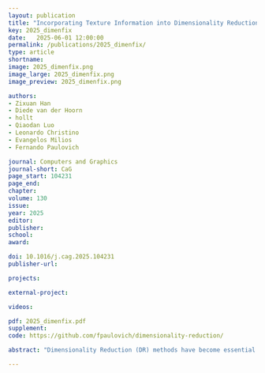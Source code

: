 ```yaml
---
layout: publication
title: "Incorporating Texture Information into Dimensionality Reduction for High-Dimensional Images"
key: 2025_dimenfix
date:   2025-06-01 12:00:00
permalink: /publications/2025_dimenfix/
type: article
shortname: 
image: 2025_dimenfix.png
image_large: 2025_dimenfix.png
image_preview: 2025_dimenfix.png

authors:
- Zixuan Han
- Diede van der Hoorn
- hollt
- Qiaodan Luo
- Leonardo Christino
- Evangelos Milios
- Fernando Paulovich

journal: Computers and Graphics
journal-short: CaG
page_start: 104231
page_end: 
chapter:
volume: 130
issue: 
year: 2025
editor:
publisher:
school:
award:

doi: 10.1016/j.cag.2025.104231
publisher-url:

projects:

external-project:

videos:

pdf: 2025_dimenfix.pdf
supplement:
code: https://github.com/fpaulovich/dimensionality-reduction/

abstract: "Dimensionality Reduction (DR) methods have become essential tools for the data analysis toolbox. Typically, DR methods combine features of a multivariate dataset to produce dimensions in a reduced space, preserving some data properties, usually pairwise distances or local neighborhoods. Preserving such properties makes DR methods attractive, but it is also one of their weaknesses. When calculating the embedded dimensions, usually through non-linear strategies, the original feature values are lost and not explicitly represented in the spatialization of the produced layouts, making it challenging to interpret the results and understand the features’ contributions to the attained representations. Some strategies have been proposed to tackle this issue, such as coloring the DR layouts or generating explanations. Still, they are post-processes, so specific features (values) are not guaranteed to be preserved or represented. This paper proposes DimenFix, a novel meta-DR strategy that explicitly preserves the values of a particular user-defined feature or external data (not used to generate a layout) in one of the embedded axes. DimenFix can be used to preserve ordinal (e.g., numerical measures) and nominal (e.g., labels) values and works with virtually any gradient-descent DR method. It requires minimum changes to the underlying DR technique, running in linear time considering the number of data instances. In our results, involving Force Scheme and t-SNE adaptations, DimenFix was capable of representing features without heavily impacting distance or neighborhood preservation, allowing for creating hybrid layouts that join characteristics of scatter plots and DR methods."

---
```

